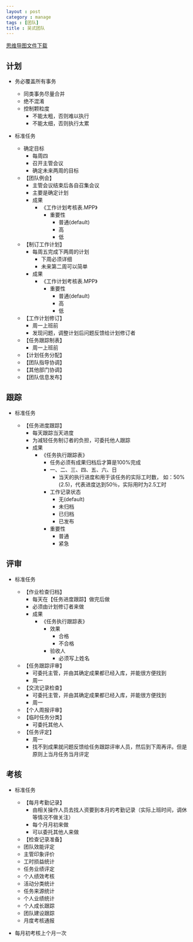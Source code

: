 ```yaml
---
layout : post
category : manage
tags : [团队]
title : 吴式团队
---
```

[思维导图文件下载](https://docs.google.com/file/d/0B1DrsqrLRzeIcFBMSTlHZlpkWEE/edit?usp=sharing)

## 计划


- 务必覆盖所有事务

    - 同类事务尽量合并
    - 绝不混淆
    - 控制颗粒度
        - 不能太粗，否则难以执行
        - 不能太细，否则执行太累

- 标准任务

    - 确定目标
        - 每周四
        - 召开主管会议
        - 确定未来两周的目标
    - 【团队例会】
        - 主管会议结束后各自召集会议
        - 主要是确定计划
        - 成果
            - 《工作计划考核表.MPP》
                - 重要性
                    - 普通(default)
                    - 高
                    - 低
    - 【制订工作计划】
        - 每周五完成下两周的计划
            - 下周必须详细
            - 未来第二周可以简单
        - 成果
            - 《工作计划考核表.MPP》
                - 重要性
                    - 普通(default)
                    - 高
                    - 低
    - 【工作计划修订】
        - 周一上班前
        - 发现问题，调整计划后问题反馈给计划修订者
    - 【任务跟踪制表】
        - 周一上班前
    - 【计划任务分配】
    - 【团队指导协调】
    - 【其他部门协调】
    - 【团队信息发布】

## 跟踪


- 标准任务

    - 【任务进度跟踪】
        - 每天跟踪当天进度
        - 为减轻任务制订者的负担，可委托他人跟踪
        - 成果
            - 《任务执行跟踪表》
                - 任务必须有成果归档后才算是100%完成
                - 一、二、三、四、五、六、日
                    - 当天的执行进度和用于该任务的实际工时数， 如：50%(2.5)，代表进度达到50％，实际用时为2.5工时
                - 工作记录状态
                    - 无(default)
                    - 未归档
                    - 已归档
                    - 已发布
                - 重要性
                    - 普通
                    - 紧急

## 评审

- 标准任务

    - 【作业检查归档】
        - 每天在【任务进度跟踪】做完后做
        - 必须由计划修订者来做
        - 成果
            - 《任务执行跟踪表》
                - 效果
                    - 合格
                    - 不合格
                - 验收人
                    - 必须写上姓名
    - 【任务跟踪评审】
        - 可委托主管，并由其确定成果都已经入库，并能很方便找到
        - 周一
    - 【交流记录检查】
        - 可委托主管，并由其确定成果都已经入库，并能很方便找到
        - 周一
    - 【个人周报评审】
    - 【临时任务分类】
        - 可委托其他人
    - 【任务评定】
        - 周一
        - 找不到成果就问题反馈给任务跟踪评审人员，然后到下周再评。但是原则上当月任务当月评定

## 考核


- 标准任务

    - 【每月考勤记录】
        - 由相关操作人员去找人资要到本月的考勤记录（实际上班时间，调休等情况不做关注）
        - 每个月月初来做
        - 可以委托其他人来做
    - 【检查记录准备】
    - 团队效能评定
    - 主管印象评价
    - 工时损益统计
    - 任务业绩评定
    - 个人绩效考核
    - 活动分类统计
    - 任务来源统计
    - 个人业绩统计
    - 个人成长跟踪
    - 团队建设跟踪
    - 月度考核通报

- 每月初考核上个月一次
